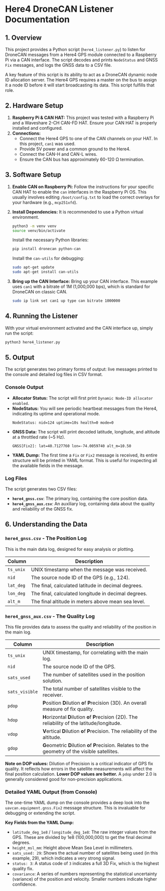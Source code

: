 # Here4 DroneCAN Listener Documentation

## 1. Overview

This project provides a Python script (`here4_listener.py`) to listen for DroneCAN messages from a Here4 GPS module connected to a Raspberry Pi via a CAN interface. The script decodes and prints `NodeStatus` and GNSS `Fix` messages, and logs the GNSS data to a CSV file.

A key feature of this script is its ability to act as a DroneCAN dynamic node ID allocation server. The Here4 GPS requires a master on the bus to assign it a node ID before it will start broadcasting its data. This script fulfills that role.

## 2. Hardware Setup

1.  **Raspberry Pi & CAN HAT:** This project was tested with a Raspberry Pi and a Waveshare 2-CH CAN-FD HAT. Ensure your CAN HAT is properly installed and configured.
2.  **Connections:**
    *   Connect the Here4 GPS to one of the CAN channels on your HAT. In this project, `can1` was used.
    *   Provide 5V power and a common ground to the Here4.
    *   Connect the CAN-H and CAN-L wires.
    *   Ensure the CAN bus has approximately 60-120 Ω termination.

## 3. Software Setup

1.  **Enable CAN on Raspberry Pi:**
    Follow the instructions for your specific CAN HAT to enable the `can` interfaces in the Raspberry Pi OS. This usually involves editing `/boot/config.txt` to load the correct overlays for your hardware (e.g., `mcp251xfd`).

2.  **Install Dependencies:**
    It is recommended to use a Python virtual environment.
    ```bash
    python3 -m venv venv
    source venv/bin/activate
    ```
    Install the necessary Python libraries:
    ```bash
    pip install dronecan python-can
    ```
    Install the `can-utils` for debugging:
    ```bash
    sudo apt-get update
    sudo apt-get install can-utils
    ```

3.  **Bring up the CAN Interface:**
    Bring up your CAN interface. This example uses `can1` with a bitrate of 1M (1,000,000 bps), which is standard for DroneCAN on classic CAN.
    ```bash
    sudo ip link set can1 up type can bitrate 1000000
    ```

## 4. Running the Listener

With your virtual environment activated and the CAN interface up, simply run the script:

```bash
python3 here4_listener.py
```

## 5. Output

The script generates two primary forms of output: live messages printed to the console and detailed log files in CSV format.

### Console Output

*   **Allocator Status:** The script will first print `Dynamic Node-ID allocator enabled`.
*   **NodeStatus:** You will see periodic heartbeat messages from the Here4, indicating its uptime and operational mode.
    ```
    NodeStatus: nid=124 uptime=10s health=0 mode=0
    ```
*   **GNSS Data:** The script will print decoded latitude, longitude, and altitude at a throttled rate (~5 Hz).
    ```
    GNSS[Fix2]: lat=40.7127760 lon=-74.0059740 alt_m=10.50
    ```
*   **YAML Dump:** The first time a `Fix` or `Fix2` message is received, its entire structure will be printed in YAML format. This is useful for inspecting all the available fields in the message.

### Log Files

The script generates two CSV files:

*   **`here4_gnss.csv`**: The primary log, containing the core position data.
*   **`here4_gnss_aux.csv`**: An auxiliary log, containing data about the quality and reliability of the GNSS fix.

## 6. Understanding the Data

### `here4_gnss.csv` - The Position Log

This is the main data log, designed for easy analysis or plotting.

| Column    | Description                                            |
|-----------|--------------------------------------------------------|
| `ts_unix` | UNIX timestamp when the message was received.          |
| `nid`     | The source node ID of the GPS (e.g., 124).             |
| `lat_deg` | The final, calculated latitude in decimal degrees.     |
| `lon_deg` | The final, calculated longitude in decimal degrees.    |
| `alt_m`   | The final altitude in meters above mean sea level.     |

### `here4_gnss_aux.csv` - The Quality Log

This file provides data to assess the quality and reliability of the position in the main log.

| Column         | Description                                                                                             |
|----------------|---------------------------------------------------------------------------------------------------------|
| `ts_unix`      | UNIX timestamp, for correlating with the main log.                                                      |
| `nid`          | The source node ID of the GPS.                                                                          |
| `sats_used`    | The number of satellites used in the position solution.                                                 |
| `sats_visible` | The total number of satellites visible to the receiver.                                                 |
| `pdop`         | **P**osition **D**ilution **o**f **P**recision (3D). An overall measure of fix quality.                   |
| `hdop`         | **H**orizontal **D**ilution **o**f **P**recision (2D). The reliability of the latitude/longitude.         |
| `vdop`         | **V**ertical **D**ilution **o**f **P**recision. The reliability of the altitude.                          |
| `gdop`         | **G**eometric **D**ilution **o**f **P**recision. Relates to the geometry of the visible satellites.       |

**Note on DOP values:** Dilution of Precision is a critical indicator of GPS fix quality. It reflects how errors in the satellite measurements will affect the final position calculation. **Lower DOP values are better.** A `pdop` under 2.0 is generally considered good for non-precision applications.

### Detailed YAML Output (from Console)

The one-time YAML dump on the console provides a deep look into the `uavcan.equipment.gnss.Fix2` message structure. This is invaluable for debugging or extending the script.

**Key Fields from the YAML Dump:**

*   `latitude_deg_1e8` / `longitude_deg_1e8`: The raw integer values from the GPS. These are divided by 1e8 (100,000,000) to get the final decimal degrees.
*   `height_msl_mm`: Height above Mean Sea Level in millimeters.
*   `sats_used: 29`: Shows the actual number of satellites being used (in this example, 29), which indicates a very strong signal.
*   `status: 3`: A status code of `3` indicates a full 3D Fix, which is the highest quality fix.
*   `covariance`: A series of numbers representing the statistical uncertainty (variance) of the position and velocity. Smaller numbers indicate higher confidence.


